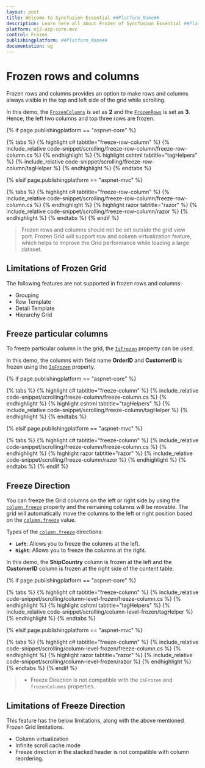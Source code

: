 ```yaml
---
layout: post
title: Welcome to Syncfusion Essential ##Platform_Name##
description: Learn here all about Frozen of Syncfusion Essential ##Platform_Name## widgets based on HTML5 and jQuery.
platform: ej2-asp-core-mvc
control: Frozen
publishingplatform: ##Platform_Name##
documentation: ug
---
```


# Frozen rows and columns

Frozen rows and columns provides an option to make rows and columns always visible in the top and left side of the grid while scrolling.

In this demo, the [`FrozenColumns`](https://help.syncfusion.com/cr/aspnetcore-js2/Syncfusion.EJ2.Grids.Grid.html#Syncfusion_EJ2_Grids_Grid_FrozenColumns) is set as **2** and the [`FrozenRows`](https://help.syncfusion.com/cr/aspnetcore-js2/Syncfusion.EJ2.Grids.Grid.html#Syncfusion_EJ2_Grids_Grid_FrozenRows)
is set as **3**. Hence, the left two columns and top three rows are frozen.

{% if page.publishingplatform == "aspnet-core" %}

{% tabs %}
{% highlight c# tabtitle="freeze-row-column" %}
{% include_relative code-snippet/scrolling/freeze-row-column/freeze-row-column.cs %}
{% endhighlight %}
{% highlight cshtml tabtitle="tagHelpers" %}
{% include_relative code-snippet/scrolling/freeze-row-column/tagHelper %}
{% endhighlight %}
{% endtabs %}

{% elsif page.publishingplatform == "aspnet-mvc" %}

{% tabs %}
{% highlight c# tabtitle="freeze-row-column" %}
{% include_relative code-snippet/scrolling/freeze-row-column/freeze-row-column.cs %}
{% endhighlight %}
{% highlight razor tabtitle="razor" %}
{% include_relative code-snippet/scrolling/freeze-row-column/razor %}
{% endhighlight %}
{% endtabs %}
{% endif %}



> Frozen rows and columns should not be set outside the grid view port.
> Frozen Grid will support row and column virtualization feature, which helps to improve the Grid performance while loading a large dataset.

## Limitations of Frozen Grid

The following features are not supported in frozen rows and columns:

* Grouping
* Row Template
* Detail Template
* Hierarchy Grid

## Freeze particular columns

To freeze particular column in the grid, the [`IsFrozen`](https://help.syncfusion.com/cr/aspnetcore-js2/Syncfusion.EJ2.Grids.GridColumn.html#Syncfusion_EJ2_Grids_GridColumn_IsFrozen) property can be used.

In this demo, the columns with field name **OrderID** and **CustomerID** is frozen using
the [`IsFrozen`](https://help.syncfusion.com/cr/aspnetcore-js2/Syncfusion.EJ2.Grids.GridColumn.html#Syncfusion_EJ2_Grids_GridColumn_IsFrozen) property.

{% if page.publishingplatform == "aspnet-core" %}

{% tabs %}
{% highlight c# tabtitle="freeze-column" %}
{% include_relative code-snippet/scrolling/freeze-column/freeze-column.cs %}
{% endhighlight %}
{% highlight cshtml tabtitle="tagHelpers" %}
{% include_relative code-snippet/scrolling/freeze-column/tagHelper %}
{% endhighlight %}
{% endtabs %}

{% elsif page.publishingplatform == "aspnet-mvc" %}

{% tabs %}
{% highlight c# tabtitle="freeze-column" %}
{% include_relative code-snippet/scrolling/freeze-column/freeze-column.cs %}
{% endhighlight %}
{% highlight razor tabtitle="razor" %}
{% include_relative code-snippet/scrolling/freeze-column/razor %}
{% endhighlight %}
{% endtabs %}
{% endif %}



## Freeze Direction

You can freeze the Grid columns on the left or right side by using the [`column.freeze`](https://help.syncfusion.com/cr/aspnetcore-js2/Syncfusion.EJ2.Grids.GridColumn.html#Syncfusion_EJ2_Grids_GridColumn_Freeze) property and the remaining columns will be movable. The grid will automatically move the columns to the left or right position based on the [`column.freeze`](https://help.syncfusion.com/cr/aspnetcore-js2/Syncfusion.EJ2.Grids.GridColumn.html#Syncfusion_EJ2_Grids_GridColumn_Freeze) value.

Types of the [`column.freeze`](https://help.syncfusion.com/cr/aspnetcore-js2/Syncfusion.EJ2.Grids.GridColumn.html#Syncfusion_EJ2_Grids_GridColumn_Freeze) directions:

* **`Left`**: Allows you to freeze the columns at the left.
* **`Right`**: Allows you to freeze the columns at the right.

In this demo, the **ShipCountry** column is frozen at the left and the **CustomerID** column is frozen at the right side of the content table.

{% if page.publishingplatform == "aspnet-core" %}

{% tabs %}
{% highlight c# tabtitle="freeze-column" %}
{% include_relative code-snippet/scrolling/column-level-frozen/freeze-column.cs %}
{% endhighlight %}
{% highlight cshtml tabtitle="tagHelpers" %}
{% include_relative code-snippet/scrolling/column-level-frozen/tagHelper %}
{% endhighlight %}
{% endtabs %}

{% elsif page.publishingplatform == "aspnet-mvc" %}

{% tabs %}
{% highlight c# tabtitle="freeze-column" %}
{% include_relative code-snippet/scrolling/column-level-frozen/freeze-column.cs %}
{% endhighlight %}
{% highlight razor tabtitle="razor" %}
{% include_relative code-snippet/scrolling/column-level-frozen/razor %}
{% endhighlight %}
{% endtabs %}
{% endif %}



> * Freeze Direction is not compatible with the `isFrozen` and `frozenColumns` properties.

## Limitations of Freeze Direction

This feature has the below limitations, along with the above mentioned Frozen Grid limitations.

* Column virtualization
* Infinite scroll cache mode
* Freeze direction in the stacked header is not compatible with column reordering.
